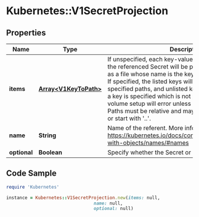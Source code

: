 # Kubernetes::V1SecretProjection

## Properties

Name | Type | Description | Notes
------------ | ------------- | ------------- | -------------
**items** | [**Array&lt;V1KeyToPath&gt;**](V1KeyToPath.md) | If unspecified, each key-value pair in the Data field of the referenced Secret will be projected into the volume as a file whose name is the key and content is the value. If specified, the listed keys will be projected into the specified paths, and unlisted keys will not be present. If a key is specified which is not present in the Secret, the volume setup will error unless it is marked optional. Paths must be relative and may not contain the &#39;..&#39; path or start with &#39;..&#39;. | [optional] 
**name** | **String** | Name of the referent. More info: https://kubernetes.io/docs/concepts/overview/working-with-objects/names/#names | [optional] 
**optional** | **Boolean** | Specify whether the Secret or its key must be defined | [optional] 

## Code Sample

```ruby
require 'Kubernetes'

instance = Kubernetes::V1SecretProjection.new(items: null,
                                 name: null,
                                 optional: null)
```


